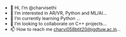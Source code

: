 - 👋 Hi, I’m @charvisethi
- 👀 I’m interested in AR/VR, Python and ML/AI...
- 🌱 I’m currently learning Python ...
- 💞️ I’m looking to collaborate on C++ projects...
- 📫 How to reach me charvi058btit20@igdtuw.ac.in...

<!---
charvisethi/charvisethi is a ✨ special ✨ repository because its `README.md` (this file) appears on your GitHub profile.
You can click the Preview link to take a look at your changes.
--->
